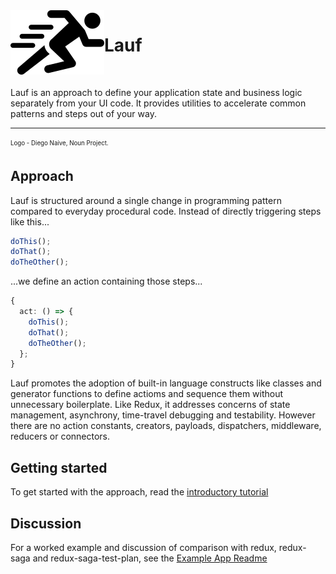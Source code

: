<img src="https://github.com/cefn/lauf/raw/main/vector/logo.png" alt="Logo - Image of Runner" align="left">

# Lauf

<br>

Lauf is an approach to define your application state and business logic separately from your UI code. It provides utilities to accelerate common patterns and steps out of your way.

<hr>
<sub><sup>Logo - Diego Naive, Noun Project.</sup></sub>

## Approach

Lauf is structured around a single change in programming pattern compared to everyday procedural code. Instead of directly triggering steps like this...

```typescript
doThis();
doThat();
doTheOther();
```

...we define an action containing those steps...

```typescript
{
  act: () => {
    doThis();
    doThat();
    doTheOther();
  };
}
```

Lauf promotes the adoption of built-in language constructs like classes and generator functions to define actioms and sequence them without unnecessary boilerplate. Like Redux, it addresses concerns of state management, asynchrony, time-travel debugging and testability. However there are no action constants, creators, payloads, dispatchers, middleware, reducers or connectors.

## Getting started

To get started with the approach, read the [introductory tutorial](./docs/index.md)

## Discussion

For a worked example and discussion of comparison with redux, redux-saga and redux-saga-test-plan, see the [Example App Readme](./apps/lauf-example-async/README.md)
